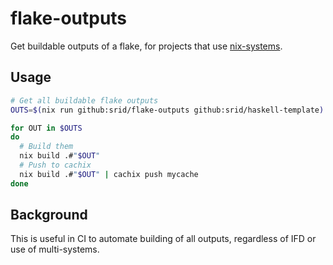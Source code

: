 # flake-outputs
Get buildable outputs of a flake, for projects that use [nix-systems](https://github.com/nix-systems/nix-systems).

## Usage

```sh
# Get all buildable flake outputs
OUTS=$(nix run github:srid/flake-outputs github:srid/haskell-template)

for OUT in $OUTS
do
  # Build them
  nix build .#"$OUT"
  # Push to cachix
  nix build .#"$OUT" | cachix push mycache
done
```

## Background

This is useful in CI to automate building of all outputs, regardless of IFD or use of multi-systems.
